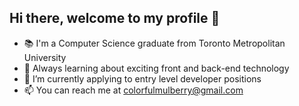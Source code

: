 ## Hi there, welcome to my profile 👋

- 📚 I'm a Computer Science graduate from Toronto Metropolitan University
- 🌱 Always learning about exciting front and back-end technology
- 💼 I’m currently applying to entry level developer positions
- 📫 You can reach me at colorfulmulberry@gmail.com

<!--
**ColorfulMulberry/ColorfulMulberry** is a ✨ _special_ ✨ repository because its `README.md` (this file) appears on your GitHub profile.
-->
